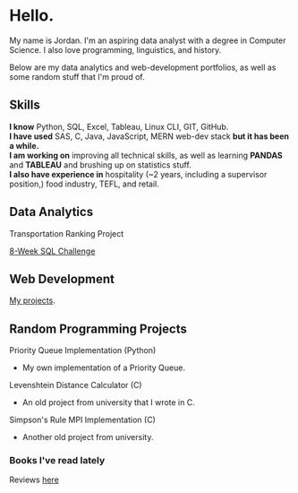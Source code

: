 # Hello.

My name is Jordan. I'm an aspiring data analyst with a degree in Computer Science. I also love programming, linguistics, and history.

Below are my data analytics and web-development portfolios, as well as some random stuff that I'm proud of.
## Skills
**I know** Python, SQL, Excel, Tableau, Linux CLI, GIT, GitHub. <br>
**I have used** SAS, C, Java, JavaScript, MERN web-dev stack **but it has been a while.** <br>
**I am working on** improving all technical skills, as well as learning **PANDAS** and **TABLEAU** and brushing up on statistics stuff. <br>
**I also have experience in** hospitality (~2 years, including a supervisor position,) food industry, TEFL, and retail. <br>
## Data Analytics
Transportation Ranking Project

[8-Week SQL Challenge](https://github.com/jmcgallia/8-week-sql-challenge/tree/main)
## Web Development

[My projects](https://github.com/jmcgallia/webdev_portfolio).

## Random Programming Projects
Priority Queue Implementation (Python)
- My own implementation of a Priority Queue.

Levenshtein Distance Calculator (C)
- An old project from university that I wrote in C.

Simpson's Rule MPI Implementation (C)
- Another old project from university.

### Books I've read lately
Reviews [here](https://github.com/jmcgallia/book_reviews/tree/main#readme)


